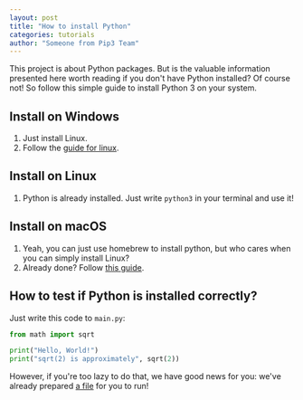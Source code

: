 ```yaml
---
layout: post
title: "How to install Python"
categories: tutorials
author: "Someone from Pip3 Team"
---
```


This project is about Python packages. But is the valuable information presented here worth reading if you don't have Python installed? Of course not! So follow this simple guide to install Python 3 on your system.

## Install on Windows

1. Just install Linux.
2. Follow the [guide for linux](#install-on-linux).

## Install on Linux

1. Python is already installed. Just write `python3` in your terminal and use it!

## Install on macOS

1. Yeah, you can just use homebrew to install python, but who cares when you can simply install Linux?
2. Already done? Follow [this guide](#install-on-linux).

## How to test if Python is installed correctly?

Just write this code to `main.py`:

```python
from math import sqrt

print("Hello, World!")
print("sqrt(2) is approximately", sqrt(2))
```

However, if you're too lazy to do that, we have good news for you: we've already prepared [a file](/storage/main.py) for you to run!
